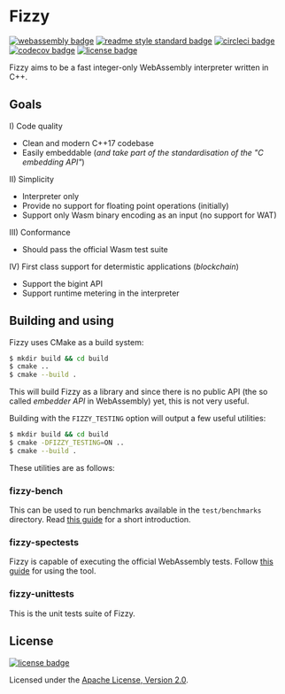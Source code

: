 # Fizzy

[![webassembly badge]][webassembly]
[![readme style standard badge]][standard readme]
[![circleci badge]][circleci]
[![codecov badge]][codecov]
[![license badge]][Apache License, Version 2.0]

Fizzy aims to be a fast integer-only WebAssembly interpreter written in C++.

## Goals

I) Code quality
- Clean and modern C++17 codebase
- Easily embeddable (*and take part of the standardisation of the "C embedding API"*)

II) Simplicity
- Interpreter only
- Provide no support for floating point operations (initially)
- Support only Wasm binary encoding as an input (no support for WAT)

III) Conformance
- Should pass the official Wasm test suite

IV) First class support for determistic applications (*blockchain*)
- Support the bigint API
- Support runtime metering in the interpreter

## Building and using

Fizzy uses CMake as a build system:
```sh
$ mkdir build && cd build
$ cmake ..
$ cmake --build .
```

This will build Fizzy as a library and since there is no public API
(the so called *embedder API* in WebAssembly) yet, this is not very useful.

Building with the `FIZZY_TESTING` option will output a few useful utilities:

```sh
$ mkdir build && cd build
$ cmake -DFIZZY_TESTING=ON ..
$ cmake --build .
```

These utilities are as follows:

### fizzy-bench

This can be used to run benchmarks available in the `test/benchmarks` directory.
Read [this guide](./test/benchmarks/README.md) for a short introduction.

### fizzy-spectests

Fizzy is capable of executing the official WebAssembly tests.
Follow [this guide](./test/spectests/README.md) for using the tool.

### fizzy-unittests

This is the unit tests suite of Fizzy.

## License

[![license badge]][Apache License, Version 2.0]

Licensed under the [Apache License, Version 2.0].

[webassembly]: https://webassembly.org/
[standard readme]: https://github.com/RichardLitt/standard-readme
[circleci]: https://circleci.com/gh/wasmx/fizzy/tree/master
[codecov]: https://codecov.io/gh/wasmx/fizzy/
[Apache License, Version 2.0]: LICENSE

[webassembly badge]: https://img.shields.io/badge/WebAssembly-Engine-informational.svg?logo=webassembly
[readme style standard badge]: https://img.shields.io/badge/readme%20style-standard-brightgreen.svg
[circleci badge]: https://img.shields.io/circleci/project/github/wasmx/fizzy/master.svg?logo=circleci
[codecov badge]: https://img.shields.io/codecov/c/github/wasmx/fizzy.svg?logo=codecov
[license badge]: https://img.shields.io/github/license/wasmx/fizzy.svg?logo=apache
